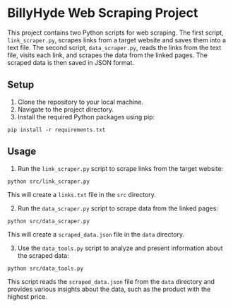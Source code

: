 # BillyHyde Web Scraping Project

This project contains two Python scripts for web scraping. The first script, `link_scraper.py`, scrapes links from a target website and saves them into a text file. The second script, `data_scraper.py`, reads the links from the text file, visits each link, and scrapes the data from the linked pages. The scraped data is then saved in JSON format.

## Setup

1. Clone the repository to your local machine.
2. Navigate to the project directory.
3. Install the required Python packages using pip:

```
pip install -r requirements.txt
```

## Usage

1. Run the `link_scraper.py` script to scrape links from the target website:

```
python src/link_scraper.py
```

This will create a `links.txt` file in the `src` directory.

2. Run the `data_scraper.py` script to scrape data from the linked pages:

```
python src/data_scraper.py
```

This will create a `scraped_data.json` file in the `data` directory.

3. Use the `data_tools.py` script to analyze and present information about the scraped data:

```
python src/data_tools.py
```

This script reads the `scraped_data.json` file from the `data` directory and provides various insights about the data, such as the product with the highest price.
